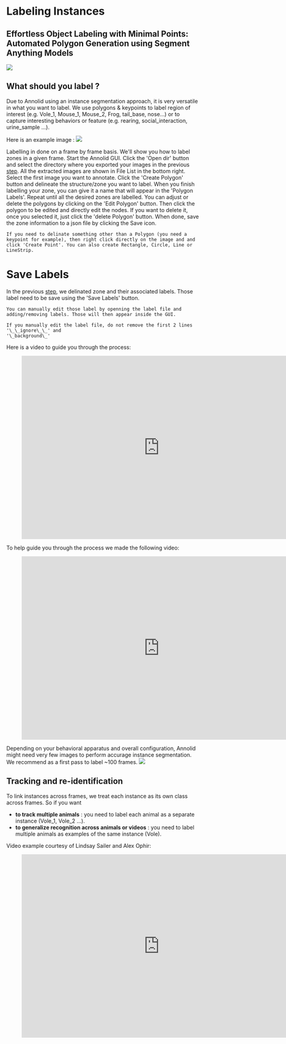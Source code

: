 # Labeling Instances

## Effortless Object Labeling with Minimal Points: Automated Polygon Generation using Segment Anything Models
![](https://github.com/healthonrails/annolid/blob/main/docs/imgs/annolid_with_segment_anything.gif)

## What should you label ?
Due to Annolid using an instance segmentation approach, it is very versatile in what you want to label. We use polygons & keypoints to label region of interest (e.g. Vole_1, Mouse_1, Mouse_2, Frog, tail_base, nose...) or to capture interesting behaviors or feature (e.g. rearing, social_interaction, urine_sample ...).

Here is an example image :
![](../images/labelling_0.png)


Labelling in done on a frame by frame basis. We'll show you how to label zones in a given frame. Start the Annolid GUI. Click the 'Open dir' button and select the directory where you exported your images in the previous [step](extract_frames). All the extracted images are shown in File List in the bottom right. Select the first image you want to annotate. Click the 'Create Polygon' button and delineate the structure/zone you want to label. When you finish labelling your zone, you can give it a name that will appear in the 'Polygon Labels'. Repeat until all the desired zones are labelled. You can adjust or delete the polygons by clicking on the 'Edit Polygon' button. Then click the polygon to be edited and directly edit the nodes. If you want to delete it, once you selected it, just click the 'delete Polygon' button.
When done, save the zone information to a json file by clicking the Save icon.

```{note}
If you need to delinate something other than a Polygon (you need a keypoint for example), then right click directly on the image and and click 'Create Point'. You can also create Rectangle, Circle, Line or LineStrip.  
```

# Save Labels

In the previous [step](labelling_images), we delinated zone and their associated labels. Those label need to be save using the 'Save Labels' button.

```{note}
You can manually edit those label by openning the label file and adding/removing labels. Those will then appear inside the GUI.
```

```{warning}
If you manually edit the label file, do not remove the first 2 lines '\_\_ignore\_\_' and
'\_background\_'
```

Here is a video to guide you through the process:

<figure class="video_container">
  <iframe width="720" height="480" src="https://www.youtube.com/embed/pb8X4bqLRZ0" frameborder="0" allowfullscreen="true"> </iframe>
</figure>



To help guide you through the process we made the following video:

<figure class="video_container">
  <iframe width="720" height="480" src="https://www.youtube.com/embed/zX8cUImRI_s" frameborder="0" allowfullscreen="true"> </iframe>
</figure>



Depending on your behavioral apparatus and overall configuration, Annolid might need very few images to perform accurage instance segmentation. We recommend as a first pass to label ~100 frames.
![](../images/labelling_1.png)

## Tracking and re-identification
To link instances across frames, we treat each instance as its own class across frames.
So if you want
- **to track multiple animals** : you need to label each animal as a separate instance (Vole_1, Vole_2 ...).
- **to generalize recognition across animals or videos** : you need to label multiple animals as examples of the same instance (Vole).  


Video example courtesy of Lindsay Sailer and Alex Ophir:

<figure class="video_container">
  <iframe width="720" height="480" src="https://drive.google.com/file/d/1uw_0JO_rB6Adq7YEHrapzDdGEOPxsmhC/preview" frameborder="0" allowfullscreen="true"> </iframe>
</figure>
